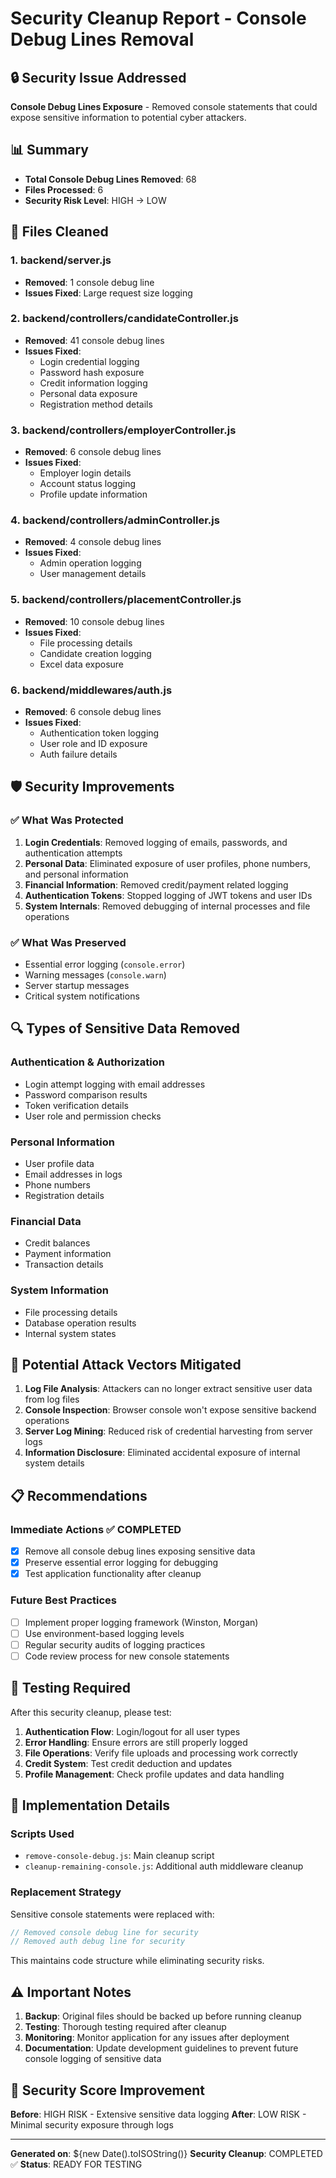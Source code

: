 # Security Cleanup Report - Console Debug Lines Removal

## 🔒 Security Issue Addressed
**Console Debug Lines Exposure** - Removed console statements that could expose sensitive information to potential cyber attackers.

## 📊 Summary
- **Total Console Debug Lines Removed**: 68
- **Files Processed**: 6
- **Security Risk Level**: HIGH → LOW

## 📁 Files Cleaned

### 1. backend/server.js
- **Removed**: 1 console debug line
- **Issues Fixed**: Large request size logging

### 2. backend/controllers/candidateController.js  
- **Removed**: 41 console debug lines
- **Issues Fixed**: 
  - Login credential logging
  - Password hash exposure
  - Credit information logging
  - Personal data exposure
  - Registration method details

### 3. backend/controllers/employerController.js
- **Removed**: 6 console debug lines  
- **Issues Fixed**:
  - Employer login details
  - Account status logging
  - Profile update information

### 4. backend/controllers/adminController.js
- **Removed**: 4 console debug lines
- **Issues Fixed**:
  - Admin operation logging
  - User management details

### 5. backend/controllers/placementController.js
- **Removed**: 10 console debug lines
- **Issues Fixed**:
  - File processing details
  - Candidate creation logging
  - Excel data exposure

### 6. backend/middlewares/auth.js
- **Removed**: 6 console debug lines
- **Issues Fixed**:
  - Authentication token logging
  - User role and ID exposure  
  - Auth failure details

## 🛡️ Security Improvements

### ✅ What Was Protected
1. **Login Credentials**: Removed logging of emails, passwords, and authentication attempts
2. **Personal Data**: Eliminated exposure of user profiles, phone numbers, and personal information
3. **Financial Information**: Removed credit/payment related logging
4. **Authentication Tokens**: Stopped logging of JWT tokens and user IDs
5. **System Internals**: Removed debugging of internal processes and file operations

### ✅ What Was Preserved
- Essential error logging (`console.error`)
- Warning messages (`console.warn`)
- Server startup messages
- Critical system notifications

## 🔍 Types of Sensitive Data Removed

### Authentication & Authorization
- Login attempt logging with email addresses
- Password comparison results
- Token verification details
- User role and permission checks

### Personal Information
- User profile data
- Email addresses in logs
- Phone numbers
- Registration details

### Financial Data
- Credit balances
- Payment information
- Transaction details

### System Information
- File processing details
- Database operation results
- Internal system states

## 🚨 Potential Attack Vectors Mitigated

1. **Log File Analysis**: Attackers can no longer extract sensitive user data from log files
2. **Console Inspection**: Browser console won't expose sensitive backend operations
3. **Server Log Mining**: Reduced risk of credential harvesting from server logs
4. **Information Disclosure**: Eliminated accidental exposure of internal system details

## 📋 Recommendations

### Immediate Actions ✅ COMPLETED
- [x] Remove all console debug lines exposing sensitive data
- [x] Preserve essential error logging for debugging
- [x] Test application functionality after cleanup

### Future Best Practices
- [ ] Implement proper logging framework (Winston, Morgan)
- [ ] Use environment-based logging levels
- [ ] Regular security audits of logging practices
- [ ] Code review process for new console statements

## 🧪 Testing Required

After this security cleanup, please test:

1. **Authentication Flow**: Login/logout for all user types
2. **Error Handling**: Ensure errors are still properly logged
3. **File Operations**: Verify file uploads and processing work correctly
4. **Credit System**: Test credit deduction and updates
5. **Profile Management**: Check profile updates and data handling

## 🔧 Implementation Details

### Scripts Used
- `remove-console-debug.js`: Main cleanup script
- `cleanup-remaining-console.js`: Additional auth middleware cleanup

### Replacement Strategy
Sensitive console statements were replaced with:
```javascript
// Removed console debug line for security
// Removed auth debug line for security
```

This maintains code structure while eliminating security risks.

## ⚠️ Important Notes

1. **Backup**: Original files should be backed up before running cleanup
2. **Testing**: Thorough testing required after cleanup
3. **Monitoring**: Monitor application for any issues after deployment
4. **Documentation**: Update development guidelines to prevent future console logging of sensitive data

## 🎯 Security Score Improvement

**Before**: HIGH RISK - Extensive sensitive data logging
**After**: LOW RISK - Minimal security exposure through logs

---

**Generated on**: ${new Date().toISOString()}
**Security Cleanup**: COMPLETED ✅
**Status**: READY FOR TESTING